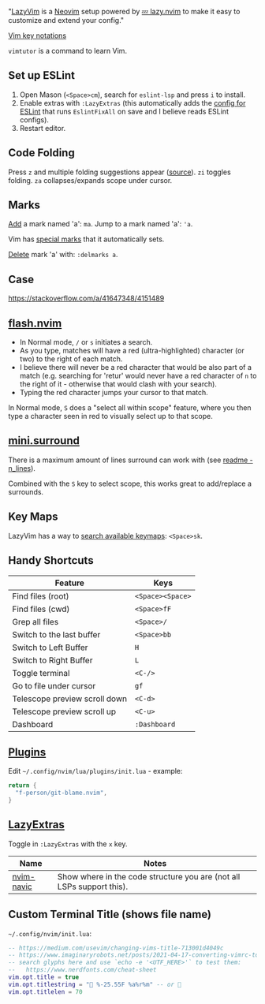 "[LazyVim](https://www.lazyvim.org/) is a [Neovim](https://neovim.io/) setup powered by [💤 lazy.nvim](https://github.com/folke/lazy.nvim) to make it easy to customize and extend your config."  

[Vim key notations](https://vimdoc.sourceforge.net/htmldoc/intro.html#keycodes) 

`vimtutor` is a command to learn Vim.  
## Set up ESLint
1) Open Mason (`<Space>cm`), search for `eslint-lsp` and press `i` to install.  
2) Enable extras with `:LazyExtras` (this automatically adds the [config for ESLint](https://www.lazyvim.org/extras/linting/eslint) that runs `EslintFixAll` on save and I believe reads ESLint configs).  
3) Restart editor. 
## Code Folding
Press `z` and multiple folding suggestions appear ([source](https://github.com/LazyVim/LazyVim/issues/1319#issuecomment-1674464664)).
`zi` toggles folding.
`za` collapses/expands scope under cursor.
## Marks
[Add](https://vim.fandom.com/wiki/Using_marks#Using_marks) a mark named 'a': `ma`.
Jump to a mark named 'a': `'a`.

Vim has [special marks](https://vim.fandom.com/wiki/Using_marks#Special_marks) that it automatically sets.

[Delete](https://vim.fandom.com/wiki/Using_marks#Deleting_marks) mark 'a' with: `:delmarks a`.
## Case
https://stackoverflow.com/a/41647348/4151489
## [flash.nvim](https://www.lazyvim.org/keymaps#flashnvim)
* In Normal mode, `/` or `s` initiates a search.
* As you type, matches will have a red (ultra-highlighted) character (or two) to the right of each match.
* I believe there will never be a red character that would be also part of a match (e.g. searching for 'retur' would never have a red character of `n` to the right of it - otherwise that would clash with your search).
* Typing the red character jumps your cursor to that match.

In Normal mode, `S` does a "select all within scope" feature, where you then type a character seen in red to visually select up to that scope.

## [mini.surround](https://github.com/echasnovski/mini.surround.git)
There is a maximum amount of lines surround can work with (see [readme - n_lines](https://github.com/echasnovski/mini.surround#default-config)).

Combined with the `S` key to select scope, this works great to add/replace a surrounds.
## Key Maps
LazyVim has a way to [search available keymaps](https://github.com/LazyVim/LazyVim/discussions/690): `<Space>sk`.
## Handy Shortcuts
Feature | Keys
-|-
Find files (root) | `<Space><Space>`
Find files (cwd) | `<Space>fF` 
Grep all files | `<Space>/`
Switch to the last buffer | `<Space>bb`
Switch to Left Buffer | `H`
Switch to Right Buffer | `L`
Toggle terminal | `<C-/>`
Go to file under cursor | `gf`
Telescope preview scroll down | `<C-d>`
Telescope preview scroll up | `<C-u>`
Dashboard | `:Dashboard`
## [Plugins](https://github.com/folke/lazy.nvim#-structuring-your-plugins)
Edit `~/.config/nvim/lua/plugins/init.lua` - example:
```lua
return {
  "f-person/git-blame.nvim",
}
```
## [LazyExtras](https://www.lazyvim.org/extras)
Toggle in `:LazyExtras` with the `x` key.

Name | Notes
-|-
[nvim-navic](https://www.lazyvim.org/extras/editor/navic)| Show where in the code structure you are (not all LSPs support this).

## Custom Terminal Title (shows file name)
`~/.config/nvim/init.lua`:
```lua
-- https://medium.com/usevim/changing-vims-title-713001d4049c
-- https://www.imaginaryrobots.net/posts/2021-04-17-converting-vimrc-to-lua/
-- search glyphs here and use `echo -e '<UTF_HERE>'` to test them:
--   https://www.nerdfonts.com/cheat-sheet
vim.opt.title = true
vim.opt.titlestring = " %-25.55F %a%r%m" -- or 
vim.opt.titlelen = 70
```
